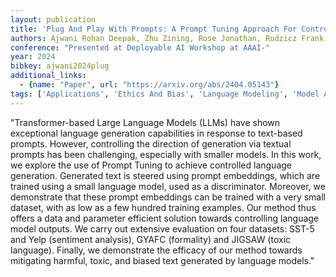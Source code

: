 ```yaml
---
layout: publication
title: 'Plug And Play With Prompts: A Prompt Tuning Approach For Controlling Text Generation'
authors: Ajwani Rohan Deepak, Zhu Zining, Rose Jonathan, Rudzicz Frank
conference: "Presented at Deployable AI Workshop at AAAI-"
year: 2024
bibkey: ajwani2024plug
additional_links:
  - {name: "Paper", url: "https://arxiv.org/abs/2404.05143"}
tags: ['Applications', 'Ethics And Bias', 'Language Modeling', 'Model Architecture', 'Pretraining Methods', 'Prompting', 'Training Techniques', 'Transformer']
---
```

"Transformer-based Large Language Models (LLMs) have shown exceptional language generation capabilities in response to text-based prompts. However, controlling the direction of generation via textual prompts has been challenging, especially with smaller models. In this work, we explore the use of Prompt Tuning to achieve controlled language generation. Generated text is steered using prompt embeddings, which are trained using a small language model, used as a discriminator. Moreover, we demonstrate that these prompt embeddings can be trained with a very small dataset, with as low as a few hundred training examples. Our method thus offers a data and parameter efficient solution towards controlling language model outputs. We carry out extensive evaluation on four datasets: SST-5 and Yelp (sentiment analysis), GYAFC (formality) and JIGSAW (toxic language). Finally, we demonstrate the efficacy of our method towards mitigating harmful, toxic, and biased text generated by language models."
